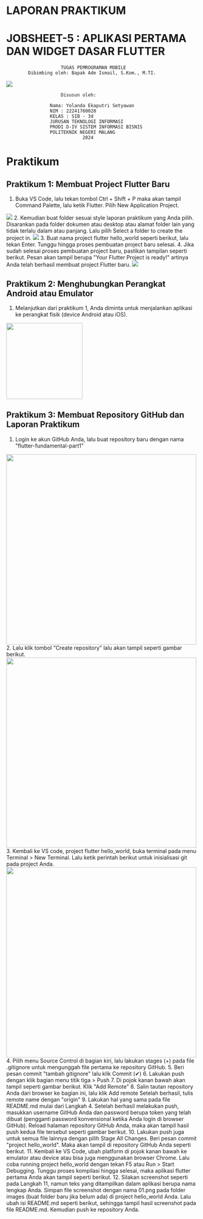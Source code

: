#                   LAPORAN PRAKTIKUM
#           JOBSHEET-5 : APLIKASI PERTAMA DAN WIDGET DASAR FLUTTER
                        TUGAS PEMROGRAMAN MOBILE
            Dibimbing oleh: Bapak Ade Ismail, S.Kom., M.TI.
<img src="img/POLINEMA-LOGO.png">

                        Disusun oleh: 

                    Nama: Yolanda Ekaputri Setyawan
                    NIM : 22241760028
                    KELAS : SIB - 3d
                    JURUSAN TEKNOLOGI INFORMASI
                    PRODI D-IV SISTEM INFORMASI BISNIS
                    POLITEKNIK NEGERI MALANG
                                2024

# Praktikum
## Praktikum 1: Membuat Project Flutter Baru
1.	Buka VS Code, lalu tekan tombol Ctrl + Shift + P maka akan tampil Command Palette, lalu ketik Flutter. Pilih New Application Project.
<img src="img/new project.png">
2.	Kemudian buat folder sesuai style laporan praktikum yang Anda pilih. Disarankan pada folder dokumen atau desktop atau alamat folder lain yang tidak terlalu dalam atau panjang. Lalu pilih Select a folder to create the project in.
<img src="img/direktori.png">
3.	Buat nama project flutter hello_world seperti berikut, lalu tekan Enter. Tunggu hingga proses pembuatan project baru selesai.
4.	Jika sudah selesai proses pembuatan project baru, pastikan tampilan seperti berikut. Pesan akan tampil berupa "Your Flutter Project is ready!" artinya Anda telah berhasil membuat project Flutter baru.
<img src="img/project ready.png">


## Praktikum 2: Menghubungkan Perangkat Android atau Emulator
1. Melanjutkan dari praktikum 1, Anda diminta untuk menjalankan aplikasi ke perangkat fisik (device Android atau iOS).
<img style="width: 200px" src="img/emulator.jpeg">


## Praktikum 3: Membuat Repository GitHub dan Laporan Praktikum
1. Login ke akun GitHub Anda, lalu buat repository baru dengan nama "flutter-fundamental-part1"
<img style="height: 500px" src="img/repo1.png">
2. Lalu klik tombol "Create repository" lalu akan tampil seperti gambar berikut.
<img style="height: 500px" src="img/repo2.png">
3. Kembali ke VS code, project flutter hello_world, buka terminal pada menu Terminal > New Terminal. Lalu ketik perintah berikut untuk inisialisasi git pada project Anda.
<img style="height: 500px" src="img/repo1.png">
4. Pilih menu Source Control di bagian kiri, lalu lakukan stages (+) pada file .gitignore untuk mengunggah file pertama ke repository GitHub.
5. Beri pesan commit "tambah gitignore" lalu klik Commit (✔)
6. Lakukan push dengan klik bagian menu titik tiga > Push
7. Di pojok kanan bawah akan tampil seperti gambar berikut. Klik "Add Remote"
8. Salin tautan repository Anda dari browser ke bagian ini, lalu klik Add remote        
Setelah berhasil, tulis remote name dengan "origin"
9. Lakukan hal yang sama pada file README.md mulai dari Langkah 4. Setelah berhasil melakukan push, masukkan username GitHub Anda dan password berupa token yang telah dibuat (pengganti password konvensional ketika Anda login di browser GitHub). Reload halaman repository GitHub Anda, maka akan tampil hasil push kedua file tersebut seperti gambar berikut.
10. Lakukan push juga untuk semua file lainnya dengan pilih Stage All Changes. Beri pesan commit "project hello_world". Maka akan tampil di repository GitHub Anda seperti berikut.
11. Kembali ke VS Code, ubah platform di pojok kanan bawah ke emulator atau device atau bisa juga menggunakan browser Chrome. Lalu coba running project hello_world dengan tekan F5 atau Run > Start Debugging. Tunggu proses kompilasi hingga selesai, maka aplikasi flutter pertama Anda akan tampil seperti berikut.
12. Silakan screenshot seperti pada Langkah 11, namun teks yang ditampilkan dalam aplikasi berupa nama lengkap Anda. Simpan file screenshot dengan nama 01.png pada folder images (buat folder baru jika belum ada) di project hello_world Anda. Lalu ubah isi README.md seperti berikut, sehingga tampil hasil screenshot pada file README.md. Kemudian push ke repository Anda.


